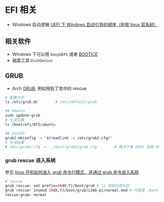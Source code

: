 # EFI 相关

- Windows 启动逻辑 [UEFI 下 Windows 启动引导的顺序（附带 linux 双系统）](http://www.cxyzjd.com/article/akimotomei/105102041)

## 相关软件

- Windows 下可以用 `EasyUEFI` 或者 [BOOTICE](https://bootice.en.softonic.com/)
- 磁盘工具 `DiskGenius`

## GRUB

- Arch [GRUB](https://wiki.archlinux.org/title/GRUB); 例如用到了其中的 rescue

```bash
# 配置文件
ls /etc/grub.d/        # /etc/default/grub

## Ubuntu
sudo update-grub
# 生成位置
ls /boot/efi/EFI/ubuntu

## CentOS
grub2-mkconfig -o "$(readlink -e /etc/grub2.cfg)"
# 生成结果
# /etc/grub2.cfg -> ../boot/grub2/grub.cfg        # 取决于是 BIOS 还是 UEFI
```

### grub rescue 进入系统

参见 [linux 开机如何进入 grub 命令行模式，并通过 grub 命令进入系统](https://www.cnblogs.com/peach-blossoms/p/15228957.html)

```bash
# rescue
grub rescue> set prefix=(hdX,Y)/boot/grub # ls 找到系统分区
grub rescue> insmod (hdX,Y)/boot/grub/i386-pc/normal.mod # 可能是 /boot/grub/x86_64-efi/normal.mod
rescue:grub> normal
```
